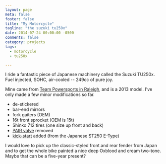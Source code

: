 ```yaml
---
layout: page
meta: false
footer: false
title: "My Motorcycle"
tagline: "the suzuki tu250x"
date: 2014-07-24 00:00:00 -0500
comments: false
category: projects
tags:
  - motorcycle
  - tu250x

---
```


I ride a fantastic piece of Japanese machinery called the Suzuki
TU250x. Fuel injected, SOHC, air-cooled -- 249cc of pure joy.

Mine came from [Team Powersports in Raleigh][tps], and is a 2013
model. I've only made a few minor modifications so far.

* de-stickered
* bar-end mirrors
* fork gaiters (OEM)
* 16t front sprocket (OEM is 15t)
* Shinko 712 tires (one size up front and back)
* [PAIR valve] removed
* [kick-start] added (from the Japanese ST250 E-Type)

I would love to pick up the classic-styled front and rear fender from
Japan and to get the whole bike painted a nice deep Oxblood and cream
two-tone. Maybe that can be a five-year present?

[tps]: http://www.team-powersportsraleigh.com/

[PAIR valve]: /projects/motorcycle/tu250x-pair/

[kick-start]: /projects/motorcycle/tu250x-kickstart/
